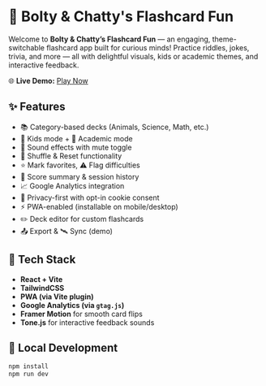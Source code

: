# 🧠 Bolty & Chatty's Flashcard Fun

Welcome to **Bolty & Chatty’s Flashcard Fun** — an engaging, theme-switchable flashcard app built for curious minds! Practice riddles, jokes, trivia, and more — all with delightful visuals, kids or academic themes, and interactive feedback.

🌐 **Live Demo:** [Play Now](https://jinka97.github.io/riddles-and-jokes-flashcards)

## ✨ Features

- 📚 Category-based decks (Animals, Science, Math, etc.)
- 🧸 Kids mode + 📘 Academic mode
- 🎵 Sound effects with mute toggle
- 🔄 Shuffle & Reset functionality
- ⭐ Mark favorites, ⚠️ Flag difficulties
- 🧠 Score summary & session history
- 📈 Google Analytics integration
- 🔐 Privacy-first with opt-in cookie consent
- ⚡ PWA-enabled (installable on mobile/desktop)
- ✏️ Deck editor for custom flashcards
- 📤 Export & 🛰 Sync (demo)

## 🔧 Tech Stack

- **React + Vite**
- **TailwindCSS**
- **PWA (via Vite plugin)**
- **Google Analytics (via `gtag.js`)**
- **Framer Motion** for smooth card flips
- **Tone.js** for interactive feedback sounds

## 🚀 Local Development

```bash
npm install
npm run dev
